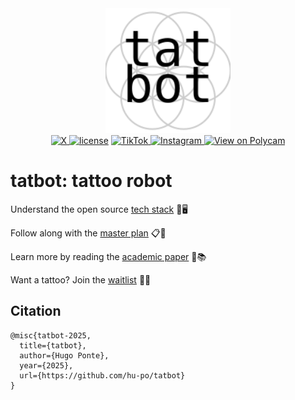 <div align="center">
  <a href="https://tatbot.ai/">
    <picture>
      <source media="(prefers-color-scheme: dark)" srcset="assets/logos/dark.svg">
      <img src="assets/logos/light.svg" alt="tatbot" style="max-width: 200px; width: 80%;">
    </picture>
  </a>
</div>
<div align="center">
  <a href="https://x.com/tatbots">
    <img src="https://img.shields.io/badge/X-%40tatbot-000000.svg?logo=x&logoColor=white&style=flat" alt="X">
  </a>
  <a href="https://github.com/hu-po/tatbot/blob/main/LICENSE"><img src="https://img.shields.io/github/license/hu-po/tatbot.svg?v" alt="license"></a>
  <a href="https://www.tiktok.com/@tatbottok">
    <img src="https://img.shields.io/badge/TikTok-%40tatbot-000000.svg?logo=tiktok&logoColor=white&style=flat" alt="TikTok">
  </a>
  <a href="https://www.instagram.com/tatbots/">
    <img src="https://img.shields.io/badge/Instagram-%40tatbot-E4405F.svg?logo=instagram&logoColor=white&style=flat" alt="Instagram">
  </a>
  <a href="https://poly.cam/capture/548778f3-e243-41bd-87b8-6ed2d5dfff5a/embed" target="_blank" rel="noopener noreferrer">
    <img src="https://img.shields.io/badge/Polycam-3D-734F96.svg?style=flat" alt="View on Polycam">
  </a>
</div>

# **tatbot**: tattoo robot

Understand the open source [tech stack](docs/tech.md) 🦾🖥️

Follow along with the [master plan](docs/plan.md) 📋📅

Learn more by reading the [academic paper](docs/paper) 📜📚

Want a tattoo? Join the [waitlist](https://forms.gle/Zys6f5iLEtYCG8VW7) 🙋‍♂️

## Citation

```
@misc{tatbot-2025,
  title={tatbot},
  author={Hugo Ponte},
  year={2025},
  url={https://github.com/hu-po/tatbot}
}
```